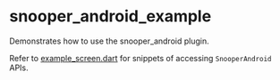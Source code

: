# snooper_android_example

Demonstrates how to use the snooper_android plugin.  

Refer to [example_screen.dart](lib/screens/example_screen.dart) for snippets of accessing `SnooperAndroid` APIs.